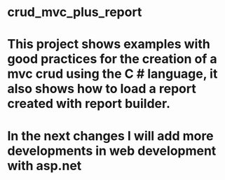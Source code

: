 # crud_mvc_plus_report

# This project shows examples with good practices for the creation of a mvc crud using the C # language, it also shows how to load a report created with report builder.

# In the next changes I will add more developments in web development with asp.net
